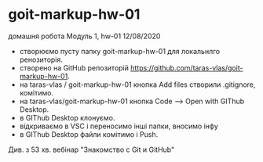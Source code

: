 # goit-markup-hw-01

домашня робота Модуль 1, hw-01 12/08/2020

- створюємо пусту папку goit-markup-hw-01 для локальнлго ренозиторія.
- створено на GitHub репозиторій https://github.com/taras-vlas/goit-markup-hw-01.
- на taras-vlas / goit-markup-hw-01 кнопка Add files створили .gitignore, комітимо.
- на taras-vlas/goit-markup-hw-01 кнопка Code --> Open with GIThub Desktop.
- в GIThub Desktop клонуємо.
- відкриваємо в VSC і переносимо інші папки, вносимо інфу
- в GIThub Desktop файли комітимо і Push.

Див. з 53 хв. вебінар "Знакомство с Git и GitHub"
